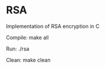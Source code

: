 # RSA
Implementation of RSA encryption in C

Compile:  make all

Run:      ./rsa

Clean:    make clean
